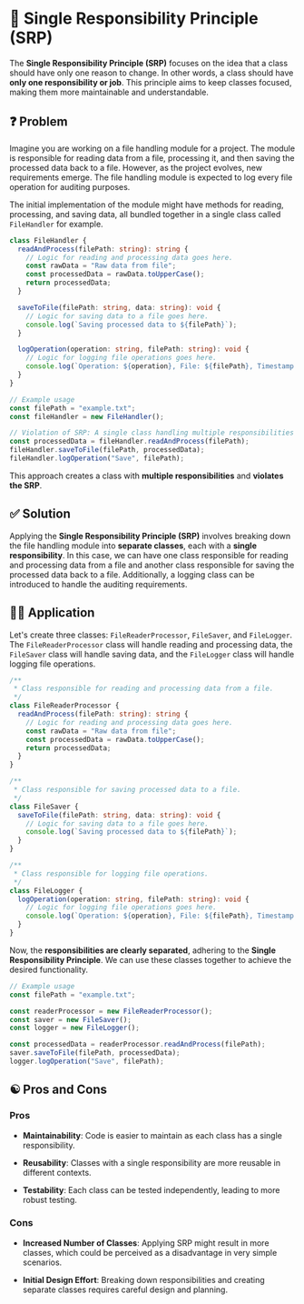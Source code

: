 # 🎯 Single Responsibility Principle (SRP)

The **Single Responsibility Principle (SRP)** focuses on the idea that a class should have only one reason to change. In other words, a class should have **only one responsibility or job**. This principle aims to keep classes focused, making them more maintainable and understandable.

## ❓ Problem

Imagine you are working on a file handling module for a project. The module is responsible for reading data from a file, processing it, and then saving the processed data back to a file. However, as the project evolves, new requirements emerge. The file handling module is expected to log every file operation for auditing purposes.

The initial implementation of the module might have methods for reading, processing, and saving data, all bundled together in a single class called `FileHandler` for example.

```typescript
class FileHandler {
  readAndProcess(filePath: string): string {
    // Logic for reading and processing data goes here.
    const rawData = "Raw data from file";
    const processedData = rawData.toUpperCase();
    return processedData;
  }

  saveToFile(filePath: string, data: string): void {
    // Logic for saving data to a file goes here.
    console.log(`Saving processed data to ${filePath}`);
  }

  logOperation(operation: string, filePath: string): void {
    // Logic for logging file operations goes here.
    console.log(`Operation: ${operation}, File: ${filePath}, Timestamp: ${new Date().toISOString()}`);
  }
}

// Example usage
const filePath = "example.txt";
const fileHandler = new FileHandler();

// Violation of SRP: A single class handling multiple responsibilities
const processedData = fileHandler.readAndProcess(filePath);
fileHandler.saveToFile(filePath, processedData);
fileHandler.logOperation("Save", filePath);
```

This approach creates a class with **multiple responsibilities** and **violates the SRP**.

## ✅ Solution

Applying the **Single Responsibility Principle (SRP)** involves breaking down the file handling module into **separate classes**, each with a **single responsibility**. In this case, we can have one class responsible for reading and processing data from a file and another class responsible for saving the processed data back to a file. Additionally, a logging class can be introduced to handle the auditing requirements.

## ✍🏻 Application

Let's create three classes: `FileReaderProcessor`, `FileSaver`, and `FileLogger`. The `FileReaderProcessor` class will handle reading and processing data, the `FileSaver` class will handle saving data, and the `FileLogger` class will handle logging file operations.

```typescript
/**
 * Class responsible for reading and processing data from a file.
 */
class FileReaderProcessor {
  readAndProcess(filePath: string): string {
    // Logic for reading and processing data goes here.
    const rawData = "Raw data from file";
    const processedData = rawData.toUpperCase();
    return processedData;
  }
}

/**
 * Class responsible for saving processed data to a file.
 */
class FileSaver {
  saveToFile(filePath: string, data: string): void {
    // Logic for saving data to a file goes here.
    console.log(`Saving processed data to ${filePath}`);
  }
}

/**
 * Class responsible for logging file operations.
 */
class FileLogger {
  logOperation(operation: string, filePath: string): void {
    // Logic for logging file operations goes here.
    console.log(`Operation: ${operation}, File: ${filePath}, Timestamp: ${new Date().toISOString()}`);
  }
}
```

Now, the **responsibilities are clearly separated**, adhering to the **Single Responsibility Principle**. We can use these classes together to achieve the desired functionality.

```typescript
// Example usage
const filePath = "example.txt";

const readerProcessor = new FileReaderProcessor();
const saver = new FileSaver();
const logger = new FileLogger();

const processedData = readerProcessor.readAndProcess(filePath);
saver.saveToFile(filePath, processedData);
logger.logOperation("Save", filePath);
```

## ☯️ Pros and Cons

### Pros

- **Maintainability**: Code is easier to maintain as each class has a single responsibility.

- **Reusability**: Classes with a single responsibility are more reusable in different contexts.

- **Testability**: Each class can be tested independently, leading to more robust testing.

### Cons

- **Increased Number of Classes**: Applying SRP might result in more classes, which could be perceived as a disadvantage in very simple scenarios.

- **Initial Design Effort**: Breaking down responsibilities and creating separate classes requires careful design and planning.
